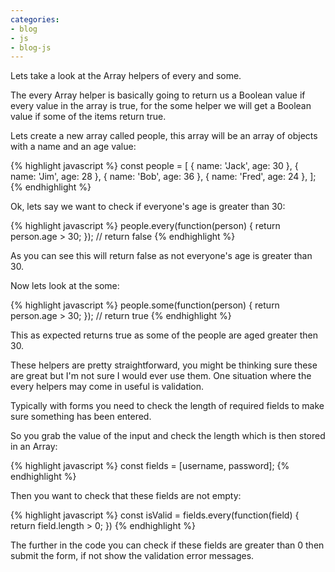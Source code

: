 ```yaml
---
categories:
- blog
- js
- blog-js
---
```


Lets take a look at the Array helpers of every and some.

The every Array helper is basically going to return us a Boolean value if every value in the array is true, for the some helper we will get a Boolean value if some of the items return true.

Lets create a new array called people, this array will be an array of objects with a name and an age value:

{% highlight javascript %}
const people = [
  { name: 'Jack', age: 30 },
  { name: 'Jim', age: 28 },
  { name: 'Bob', age: 36 },
  { name: 'Fred', age: 24 },
];
{% endhighlight %}

Ok, lets say we want to check if everyone's age is greater than 30:

{% highlight javascript %}
people.every(function(person) {
  return person.age > 30;
});
// return false
{% endhighlight %}

As you can see this will return false as not everyone's age is greater than 30.

Now lets look at the some:

{% highlight javascript %}
people.some(function(person) {
  return person.age > 30;
});
// return true
{% endhighlight %}

This as expected returns true as some of the people are aged greater then 30.

These helpers are pretty straightforward, you might be thinking sure these are great but I'm not sure I would ever use them. One situation where the every helpers may come in useful is validation.

Typically with forms you need to check the length of required fields to make sure something has been entered.

So you grab the value of the input and check the length which is then stored in an Array:

{% highlight javascript %}
const fields = [username, password];
{% endhighlight %}

Then you want to check that these fields are not empty:

{% highlight javascript %}
const isValid = fields.every(function(field) {
    return field.length > 0;
})
{% endhighlight %}

The further in the code you can check if these fields are greater than 0 then submit the form, if not show the validation error messages.
